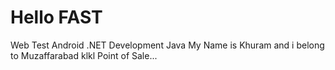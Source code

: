# Hello FAST
Web Test 
Android
.NET Development
Java
My Name is Khuram  and i belong to Muzaffarabad
klkl
Point of Sale...
